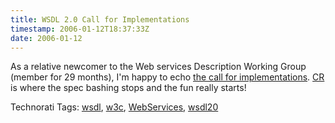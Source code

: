 ```yaml
---
title: WSDL 2.0 Call for Implementations
timestamp: 2006-01-12T18:37:33Z
date: 2006-01-12
---
```


<p>As a relative newcomer to the Web services Description Working Group (member for 29 months), I'm happy to echo <a href="http://lists.w3.org/Archives/Public/www-ws-desc/2006Jan/0023.html">the call for implementations</a>. <a href="http://www.w3.org/News/2006#item1">CR</a> is where the spec bashing stops and the fun really starts!</p>


<!-- technorati tags start --><p>Technorati Tags: <a href="http://www.technorati.com/tag/wsdl" rel="tag">wsdl</a>, <a href="http://www.technorati.com/tag/w3c" rel="tag">w3c</a>, <a href="http://www.technorati.com/tag/WebServices" rel="tag">WebServices</a>, <a href="http://www.technorati.com/tag/wsdl20" rel="tag">wsdl20</a></p><!-- technorati tags end -->